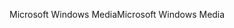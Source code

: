 <span data-ttu-id="980aa-101">Microsoft Windows Media</span><span class="sxs-lookup"><span data-stu-id="980aa-101">Microsoft Windows Media</span></span>